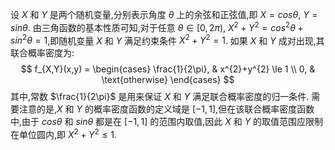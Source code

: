 设 $X$ 和 $Y$ 是两个随机变量,分别表示角度 $\theta$ 上的余弦和正弦值,即 $X=cos\theta$, $Y=sin\theta$. 由三角函数的基本性质可知,对于任意 $\theta \in [0,2\pi)$, $X^{2}+Y^{2}=cos^{2}\theta+sin^{2} \theta=1$,即随机变量 $X$ 和 $Y$ 满足约束条件 $X^{2}+Y^{2}=1$.
如果 $X$ 和 $Y$ 成对出现,其联合概率密度为:
$$ f_{X,Y}(x,y) = \begin{cases} \frac{1}{2\pi}, & x^{2}+y^{2} \le 1 \\ 0, & \text{otherwise} \end{cases} $$
其中,常数 $\frac{1}{2\pi}$ 是用来保证 $X$ 和 $Y$ 满足联合概率密度的归一条件.
需要注意的是,$X$ 和 $Y$ 的概率密度函数的定义域是 $[-1, 1]$,但在该联合概率密度函数中,由于 $cos\theta$ 和 $sin\theta$ 都是在 $[-1, 1]$ 的范围内取值,因此 $X$ 和 $Y$ 的取值范围应限制在单位圆内,即 $X^2+Y^2 \le 1$.

